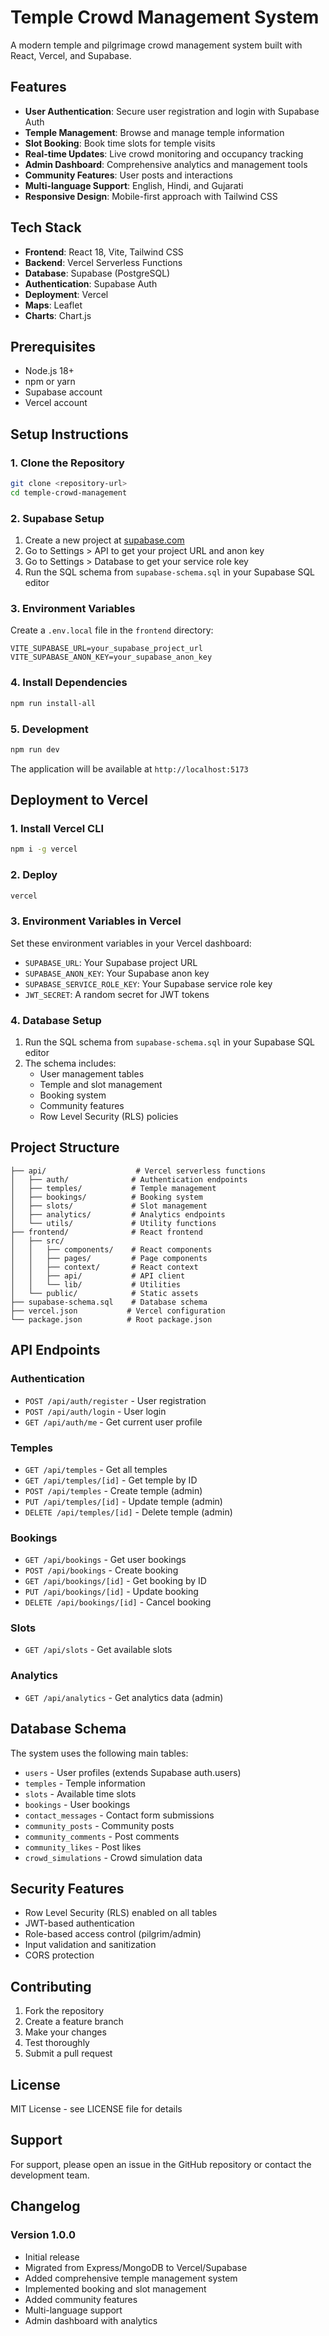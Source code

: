 # Temple Crowd Management System

A modern temple and pilgrimage crowd management system built with React, Vercel, and Supabase.

## Features

- **User Authentication**: Secure user registration and login with Supabase Auth
- **Temple Management**: Browse and manage temple information
- **Slot Booking**: Book time slots for temple visits
- **Real-time Updates**: Live crowd monitoring and occupancy tracking
- **Admin Dashboard**: Comprehensive analytics and management tools
- **Community Features**: User posts and interactions
- **Multi-language Support**: English, Hindi, and Gujarati
- **Responsive Design**: Mobile-first approach with Tailwind CSS

## Tech Stack

- **Frontend**: React 18, Vite, Tailwind CSS
- **Backend**: Vercel Serverless Functions
- **Database**: Supabase (PostgreSQL)
- **Authentication**: Supabase Auth
- **Deployment**: Vercel
- **Maps**: Leaflet
- **Charts**: Chart.js

## Prerequisites

- Node.js 18+ 
- npm or yarn
- Supabase account
- Vercel account

## Setup Instructions

### 1. Clone the Repository

```bash
git clone <repository-url>
cd temple-crowd-management
```

### 2. Supabase Setup

1. Create a new project at [supabase.com](https://supabase.com)
2. Go to Settings > API to get your project URL and anon key
3. Go to Settings > Database to get your service role key
4. Run the SQL schema from `supabase-schema.sql` in your Supabase SQL editor

### 3. Environment Variables

Create a `.env.local` file in the `frontend` directory:

```env
VITE_SUPABASE_URL=your_supabase_project_url
VITE_SUPABASE_ANON_KEY=your_supabase_anon_key
```

### 4. Install Dependencies

```bash
npm run install-all
```

### 5. Development

```bash
npm run dev
```

The application will be available at `http://localhost:5173`

## Deployment to Vercel

### 1. Install Vercel CLI

```bash
npm i -g vercel
```

### 2. Deploy

```bash
vercel
```

### 3. Environment Variables in Vercel

Set these environment variables in your Vercel dashboard:

- `SUPABASE_URL`: Your Supabase project URL
- `SUPABASE_ANON_KEY`: Your Supabase anon key
- `SUPABASE_SERVICE_ROLE_KEY`: Your Supabase service role key
- `JWT_SECRET`: A random secret for JWT tokens

### 4. Database Setup

1. Run the SQL schema from `supabase-schema.sql` in your Supabase SQL editor
2. The schema includes:
   - User management tables
   - Temple and slot management
   - Booking system
   - Community features
   - Row Level Security (RLS) policies

## Project Structure

```
├── api/                    # Vercel serverless functions
│   ├── auth/              # Authentication endpoints
│   ├── temples/           # Temple management
│   ├── bookings/          # Booking system
│   ├── slots/             # Slot management
│   ├── analytics/         # Analytics endpoints
│   └── utils/             # Utility functions
├── frontend/              # React frontend
│   ├── src/
│   │   ├── components/    # React components
│   │   ├── pages/         # Page components
│   │   ├── context/       # React context
│   │   ├── api/           # API client
│   │   └── lib/           # Utilities
│   └── public/            # Static assets
├── supabase-schema.sql    # Database schema
├── vercel.json           # Vercel configuration
└── package.json          # Root package.json
```

## API Endpoints

### Authentication
- `POST /api/auth/register` - User registration
- `POST /api/auth/login` - User login
- `GET /api/auth/me` - Get current user profile

### Temples
- `GET /api/temples` - Get all temples
- `GET /api/temples/[id]` - Get temple by ID
- `POST /api/temples` - Create temple (admin)
- `PUT /api/temples/[id]` - Update temple (admin)
- `DELETE /api/temples/[id]` - Delete temple (admin)

### Bookings
- `GET /api/bookings` - Get user bookings
- `POST /api/bookings` - Create booking
- `GET /api/bookings/[id]` - Get booking by ID
- `PUT /api/bookings/[id]` - Update booking
- `DELETE /api/bookings/[id]` - Cancel booking

### Slots
- `GET /api/slots` - Get available slots

### Analytics
- `GET /api/analytics` - Get analytics data (admin)

## Database Schema

The system uses the following main tables:

- `users` - User profiles (extends Supabase auth.users)
- `temples` - Temple information
- `slots` - Available time slots
- `bookings` - User bookings
- `contact_messages` - Contact form submissions
- `community_posts` - Community posts
- `community_comments` - Post comments
- `community_likes` - Post likes
- `crowd_simulations` - Crowd simulation data

## Security Features

- Row Level Security (RLS) enabled on all tables
- JWT-based authentication
- Role-based access control (pilgrim/admin)
- Input validation and sanitization
- CORS protection

## Contributing

1. Fork the repository
2. Create a feature branch
3. Make your changes
4. Test thoroughly
5. Submit a pull request

## License

MIT License - see LICENSE file for details

## Support

For support, please open an issue in the GitHub repository or contact the development team.

## Changelog

### Version 1.0.0
- Initial release
- Migrated from Express/MongoDB to Vercel/Supabase
- Added comprehensive temple management system
- Implemented booking and slot management
- Added community features
- Multi-language support
- Admin dashboard with analytics